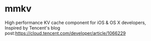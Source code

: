 # mmkv
High performance KV cache component for iOS &amp; OS X developers, Inspired by Tencent's blog post:https://cloud.tencent.com/developer/article/1066229
